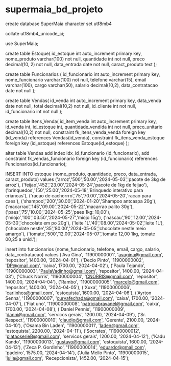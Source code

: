 # supermaia_bd_projeto

create database SuperMaia
character set utf8mb4

collate utf8mb4_unicode_ci;

use SuperMaia;

create table Estoque(
id_estoque int auto_increment primary key,
nome_produto varchar(100) not null,
quantidade int not null,
preco decimal(10, 2) not null,
data_entrada date not null,
caract_produto text
);

create table Funcionarios (
id_funcionario int auto_increment primary key,
nome_funcionario varchar(100) not null,
telefone varchar(15),
email varchar(100),
cargo varchar(50),
salario decimal(10,2),
data_contratacao date not null
);

create table Vendas(
id_venda int auto_increment primary key,
data_venda date not null,
total decimal(10,2) not null,
id_cliente int not null,
id_funcionario int not null
);


create table Itens_Venda(
id_item_venda int auto_increment primary key,
id_venda int,
id_estoque int,
quantidade_vendida int not null,
preco_unitario decimal(10,2) not null,
constraint fk_itens_venda_venda foreign key (id_venda) references Vendas(id_venda),
constraint fk_itens_venda_estoque foreign key (id_estoque) references Estoque(id_estoque)
);

alter table Vendas
    add index idx_id_funcionario (id_funcionario),
add constraint fk_vendas_funcionario foreign key (id_funcionario) references Funcionarios(id_funcionario);

INSERT INTO estoque (nome_produto, quantidade, preco, data_entrada, caract_produto) values
('arroz','500','50.00','2024-05-03','pacote de 3kg de arroz'),
('feijao','452','23.00','2024-05-24','pacote de 1kg de feijao'),
('brinquedos','150','25.00','2024-05-18','Brinquedo interativo para criancas'),
('racao de cachorrro','75','70.00','2024-05-20','racao para caes'),
('shampoo','200','30.00','2024-01-20','Shampoo antcaspa 20g'),
('macarrao','145','09.00','2024-05-22','macarrao palito 30g'),
('paes','75','10.00','2024-05-25','paes 1kg: 10,00'),
('miojo','100','03.50','2024-05-27','miojo 15g'),
('nascau','90','12.00','2024-05-30','chocolate em po 20g'),
('leite 1L','40','08.00','2024-05-02','leite 1L'),
('chocolate nestle','35','80.00','2024-05-05','chocolate nestle meio amargo'),
('tomate','500','12.00','2024-05-07','tomate 12,00 1kg, tomate 00,25 a unid.');

insert into funcionarios (nome_funcionario, telefone, email, cargo, salario, data_contratacao) values
('Ava Gina', '11900000001', 'avagina@gmail.com', 'repositor', 1400.00, '2024-04-01'),
('Decio Pinto', '11900000002', 'DP@gmail.com', 'caixa', 1700.00, '2024-04-02'),
('Paula Tejando', '11900000003', 'PaulaVadinho@gmail.com', 'repositor', 1400.00, '2024-04-03'),
('Chuck Norris', '11900000004', 'CNORRIS@gmail.com', 'repositor', 1400.00, '2024-04-04'),
('Rambo', '11900000005', 'marcelo@gmail.com', 'repositor', 1400.00, '2024-04-05'),
('Xuxa', '11900000006', 'carlinhos@gmail.com', 'estoquista', 1600.00, '2024-04-06'),
('Ayrton Senna', '11900000007', 'curvafechada@gmail.com', 'caixa', 1700.00, '2024-04-07'),
('Fiat uno', '11900000008', 'patriciabravanel@gmail.com', 'caixa', 1700.00, '2024-04-08'),
('Daniel Pennis', '11900000009', 'danni@gmail.com', 'servicos gerais', 1200.00, '2024-04-09'),
('Sr. Respect', '11900000010', 'claudio@gmail.com', 'Gerente', 2100.00, '2024-04-10'),
('Osama Bin Laden', '11900000011', 'laden@gmail.com', 'estoquista', 2200.00, '2024-04-11'),
('Socrates', '11900000012', 'plataoserieB@gmail.com', 'servicos gerais', 1200.00, '2024-04-12'),
('Kadu Kando', '11900000013', 'gustavo@gmail.com', 'estoquista', 1600.00, '2024-04-13'),
('Zeca P. Gordinho', '11900000014', 'eduardo@gmail.com', 'padeiro', 1575.00, '2024-04-14'),
('Julia Mello Pinto', '11900000015', 'julia@gmail.com', 'Recepcionista', 1452.00, '2024-04-15');

